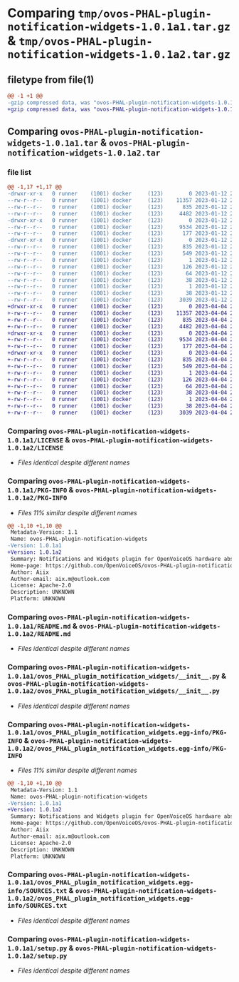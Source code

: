 # Comparing `tmp/ovos-PHAL-plugin-notification-widgets-1.0.1a1.tar.gz` & `tmp/ovos-PHAL-plugin-notification-widgets-1.0.1a2.tar.gz`

## filetype from file(1)

```diff
@@ -1 +1 @@
-gzip compressed data, was "ovos-PHAL-plugin-notification-widgets-1.0.1a1.tar", last modified: Thu Jan 12 22:47:52 2023, max compression
+gzip compressed data, was "ovos-PHAL-plugin-notification-widgets-1.0.1a2.tar", last modified: Tue Apr  4 22:32:20 2023, max compression
```

## Comparing `ovos-PHAL-plugin-notification-widgets-1.0.1a1.tar` & `ovos-PHAL-plugin-notification-widgets-1.0.1a2.tar`

### file list

```diff
@@ -1,17 +1,17 @@
-drwxr-xr-x   0 runner    (1001) docker     (123)        0 2023-01-12 22:47:52.209423 ovos-PHAL-plugin-notification-widgets-1.0.1a1/
--rw-r--r--   0 runner    (1001) docker     (123)    11357 2023-01-12 22:47:41.000000 ovos-PHAL-plugin-notification-widgets-1.0.1a1/LICENSE
--rw-r--r--   0 runner    (1001) docker     (123)      835 2023-01-12 22:47:52.209423 ovos-PHAL-plugin-notification-widgets-1.0.1a1/PKG-INFO
--rw-r--r--   0 runner    (1001) docker     (123)     4482 2023-01-12 22:47:41.000000 ovos-PHAL-plugin-notification-widgets-1.0.1a1/README.md
-drwxr-xr-x   0 runner    (1001) docker     (123)        0 2023-01-12 22:47:52.209423 ovos-PHAL-plugin-notification-widgets-1.0.1a1/ovos_PHAL_plugin_notification_widgets/
--rw-r--r--   0 runner    (1001) docker     (123)     9534 2023-01-12 22:47:41.000000 ovos-PHAL-plugin-notification-widgets-1.0.1a1/ovos_PHAL_plugin_notification_widgets/__init__.py
--rw-r--r--   0 runner    (1001) docker     (123)      177 2023-01-12 22:47:44.000000 ovos-PHAL-plugin-notification-widgets-1.0.1a1/ovos_PHAL_plugin_notification_widgets/version.py
-drwxr-xr-x   0 runner    (1001) docker     (123)        0 2023-01-12 22:47:52.209423 ovos-PHAL-plugin-notification-widgets-1.0.1a1/ovos_PHAL_plugin_notification_widgets.egg-info/
--rw-r--r--   0 runner    (1001) docker     (123)      835 2023-01-12 22:47:51.000000 ovos-PHAL-plugin-notification-widgets-1.0.1a1/ovos_PHAL_plugin_notification_widgets.egg-info/PKG-INFO
--rw-r--r--   0 runner    (1001) docker     (123)      549 2023-01-12 22:47:52.000000 ovos-PHAL-plugin-notification-widgets-1.0.1a1/ovos_PHAL_plugin_notification_widgets.egg-info/SOURCES.txt
--rw-r--r--   0 runner    (1001) docker     (123)        1 2023-01-12 22:47:51.000000 ovos-PHAL-plugin-notification-widgets-1.0.1a1/ovos_PHAL_plugin_notification_widgets.egg-info/dependency_links.txt
--rw-r--r--   0 runner    (1001) docker     (123)      126 2023-01-12 22:47:51.000000 ovos-PHAL-plugin-notification-widgets-1.0.1a1/ovos_PHAL_plugin_notification_widgets.egg-info/entry_points.txt
--rw-r--r--   0 runner    (1001) docker     (123)       64 2023-01-12 22:47:51.000000 ovos-PHAL-plugin-notification-widgets-1.0.1a1/ovos_PHAL_plugin_notification_widgets.egg-info/requires.txt
--rw-r--r--   0 runner    (1001) docker     (123)       38 2023-01-12 22:47:51.000000 ovos-PHAL-plugin-notification-widgets-1.0.1a1/ovos_PHAL_plugin_notification_widgets.egg-info/top_level.txt
--rw-r--r--   0 runner    (1001) docker     (123)        1 2023-01-12 22:47:41.000000 ovos-PHAL-plugin-notification-widgets-1.0.1a1/ovos_PHAL_plugin_notification_widgets.egg-info/zip-safe
--rw-r--r--   0 runner    (1001) docker     (123)       38 2023-01-12 22:47:52.209423 ovos-PHAL-plugin-notification-widgets-1.0.1a1/setup.cfg
--rw-r--r--   0 runner    (1001) docker     (123)     3039 2023-01-12 22:47:41.000000 ovos-PHAL-plugin-notification-widgets-1.0.1a1/setup.py
+drwxr-xr-x   0 runner    (1001) docker     (123)        0 2023-04-04 22:32:20.158981 ovos-PHAL-plugin-notification-widgets-1.0.1a2/
+-rw-r--r--   0 runner    (1001) docker     (123)    11357 2023-04-04 22:32:07.000000 ovos-PHAL-plugin-notification-widgets-1.0.1a2/LICENSE
+-rw-r--r--   0 runner    (1001) docker     (123)      835 2023-04-04 22:32:20.158981 ovos-PHAL-plugin-notification-widgets-1.0.1a2/PKG-INFO
+-rw-r--r--   0 runner    (1001) docker     (123)     4482 2023-04-04 22:32:07.000000 ovos-PHAL-plugin-notification-widgets-1.0.1a2/README.md
+drwxr-xr-x   0 runner    (1001) docker     (123)        0 2023-04-04 22:32:20.158981 ovos-PHAL-plugin-notification-widgets-1.0.1a2/ovos_PHAL_plugin_notification_widgets/
+-rw-r--r--   0 runner    (1001) docker     (123)     9534 2023-04-04 22:32:07.000000 ovos-PHAL-plugin-notification-widgets-1.0.1a2/ovos_PHAL_plugin_notification_widgets/__init__.py
+-rw-r--r--   0 runner    (1001) docker     (123)      177 2023-04-04 22:32:14.000000 ovos-PHAL-plugin-notification-widgets-1.0.1a2/ovos_PHAL_plugin_notification_widgets/version.py
+drwxr-xr-x   0 runner    (1001) docker     (123)        0 2023-04-04 22:32:20.158981 ovos-PHAL-plugin-notification-widgets-1.0.1a2/ovos_PHAL_plugin_notification_widgets.egg-info/
+-rw-r--r--   0 runner    (1001) docker     (123)      835 2023-04-04 22:32:19.000000 ovos-PHAL-plugin-notification-widgets-1.0.1a2/ovos_PHAL_plugin_notification_widgets.egg-info/PKG-INFO
+-rw-r--r--   0 runner    (1001) docker     (123)      549 2023-04-04 22:32:20.000000 ovos-PHAL-plugin-notification-widgets-1.0.1a2/ovos_PHAL_plugin_notification_widgets.egg-info/SOURCES.txt
+-rw-r--r--   0 runner    (1001) docker     (123)        1 2023-04-04 22:32:19.000000 ovos-PHAL-plugin-notification-widgets-1.0.1a2/ovos_PHAL_plugin_notification_widgets.egg-info/dependency_links.txt
+-rw-r--r--   0 runner    (1001) docker     (123)      126 2023-04-04 22:32:19.000000 ovos-PHAL-plugin-notification-widgets-1.0.1a2/ovos_PHAL_plugin_notification_widgets.egg-info/entry_points.txt
+-rw-r--r--   0 runner    (1001) docker     (123)       64 2023-04-04 22:32:19.000000 ovos-PHAL-plugin-notification-widgets-1.0.1a2/ovos_PHAL_plugin_notification_widgets.egg-info/requires.txt
+-rw-r--r--   0 runner    (1001) docker     (123)       38 2023-04-04 22:32:19.000000 ovos-PHAL-plugin-notification-widgets-1.0.1a2/ovos_PHAL_plugin_notification_widgets.egg-info/top_level.txt
+-rw-r--r--   0 runner    (1001) docker     (123)        1 2023-04-04 22:32:19.000000 ovos-PHAL-plugin-notification-widgets-1.0.1a2/ovos_PHAL_plugin_notification_widgets.egg-info/zip-safe
+-rw-r--r--   0 runner    (1001) docker     (123)       38 2023-04-04 22:32:20.158981 ovos-PHAL-plugin-notification-widgets-1.0.1a2/setup.cfg
+-rw-r--r--   0 runner    (1001) docker     (123)     3039 2023-04-04 22:32:07.000000 ovos-PHAL-plugin-notification-widgets-1.0.1a2/setup.py
```

### Comparing `ovos-PHAL-plugin-notification-widgets-1.0.1a1/LICENSE` & `ovos-PHAL-plugin-notification-widgets-1.0.1a2/LICENSE`

 * *Files identical despite different names*

### Comparing `ovos-PHAL-plugin-notification-widgets-1.0.1a1/PKG-INFO` & `ovos-PHAL-plugin-notification-widgets-1.0.1a2/PKG-INFO`

 * *Files 11% similar despite different names*

```diff
@@ -1,10 +1,10 @@
 Metadata-Version: 1.1
 Name: ovos-PHAL-plugin-notification-widgets
-Version: 1.0.1a1
+Version: 1.0.1a2
 Summary: Notifications and Widgets plugin for OpenVoiceOS hardware abstraction layer
 Home-page: https://github.com/OpenVoiceOS/ovos-PHAL-plugin-notification-widgets
 Author: Aiix
 Author-email: aix.m@outlook.com
 License: Apache-2.0
 Description: UNKNOWN
 Platform: UNKNOWN
```

### Comparing `ovos-PHAL-plugin-notification-widgets-1.0.1a1/README.md` & `ovos-PHAL-plugin-notification-widgets-1.0.1a2/README.md`

 * *Files identical despite different names*

### Comparing `ovos-PHAL-plugin-notification-widgets-1.0.1a1/ovos_PHAL_plugin_notification_widgets/__init__.py` & `ovos-PHAL-plugin-notification-widgets-1.0.1a2/ovos_PHAL_plugin_notification_widgets/__init__.py`

 * *Files identical despite different names*

### Comparing `ovos-PHAL-plugin-notification-widgets-1.0.1a1/ovos_PHAL_plugin_notification_widgets.egg-info/PKG-INFO` & `ovos-PHAL-plugin-notification-widgets-1.0.1a2/ovos_PHAL_plugin_notification_widgets.egg-info/PKG-INFO`

 * *Files 11% similar despite different names*

```diff
@@ -1,10 +1,10 @@
 Metadata-Version: 1.1
 Name: ovos-PHAL-plugin-notification-widgets
-Version: 1.0.1a1
+Version: 1.0.1a2
 Summary: Notifications and Widgets plugin for OpenVoiceOS hardware abstraction layer
 Home-page: https://github.com/OpenVoiceOS/ovos-PHAL-plugin-notification-widgets
 Author: Aiix
 Author-email: aix.m@outlook.com
 License: Apache-2.0
 Description: UNKNOWN
 Platform: UNKNOWN
```

### Comparing `ovos-PHAL-plugin-notification-widgets-1.0.1a1/ovos_PHAL_plugin_notification_widgets.egg-info/SOURCES.txt` & `ovos-PHAL-plugin-notification-widgets-1.0.1a2/ovos_PHAL_plugin_notification_widgets.egg-info/SOURCES.txt`

 * *Files identical despite different names*

### Comparing `ovos-PHAL-plugin-notification-widgets-1.0.1a1/setup.py` & `ovos-PHAL-plugin-notification-widgets-1.0.1a2/setup.py`

 * *Files identical despite different names*

